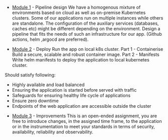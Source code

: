 * [Module 1](https://github.com/manukoli1986/devops-task/blob/main/pipeline_design.md) - Pipeline design
We have a homogenous mixture of environments based on cloud as well as
on-premise Kubernetes clusters. Some of our applications run on multiple
instances while others are standalone. The configuration of the auxiliary
services (databases, caches etc) might be different depending on the
environment.
Design a pipeline that fits the needs of such an infrastructure for our app.
(Github actions, helm ,argocd are preferred).



* [Module 2](https://github.com/manukoli1986/devops-task/tree/main/Ruby_App_Deploy#module-2)  - Deploy
Run the app on local k8s cluster.
Part 1 - Containerise
Build a secure, scalable and robust container image.
Part 2 - Manifests
Write helm manifests to deploy the application to local kubernetes cluster.

Should satisfy following:
- Highly available and load balanced
- Ensuring the application is started before served with traffic
- Safeguards for ensuring healthy life cycle of applications
- Ensure zero downtime
- Endpoints of the web application are accessible outside the cluster

* [Module 3](https://github.com/manukoli1986/devops-task/tree/main/Ruby_App_Deploy#module-3) - Improvements
This is an open-ended assignment, you are free to introduce changes, in the
assigned time frame, to the application or in the instrumentation to meet your
standards in terms of security, availability, reliability and observability.